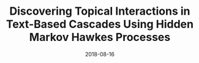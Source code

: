 ---
title: "Discovering Topical Interactions in Text-Based Cascades Using Hidden Markov Hawkes Processes"
collection: publications
date: 2018-08-16
venue: 'ICDM'
paperurl: 'https://ieeexplore.ieee.org/document/8594921'
citation: 'Jayesh Choudhari, You. (2015). &quot;Discovering Topical Interactions in Text-Based Cascades Using Hidden Markov Hawkes Processes.&quot; <i>Journal 1</i>. 1(3).'
permalink: /publication/2015-10-01-paper-title-number-10
excerpt: 'This paper is about the number 3. The number 4 is left for future work.'
---